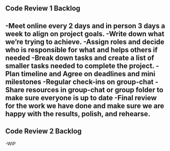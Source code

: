 Code Review 1 Backlog
---------------------------------------------------------------------------------
-Meet online every 2 days and in person 3 days a week to align on project goals.
-Write down what we’re trying to achieve.
-Assign roles and decide who is responsible for what and helps others if needed
-Break down tasks and create a list of smaller tasks needed to complete the project.
-Plan timeline and Agree on deadlines and mini milestones
-Regular check-ins on group-chat
-Share resources in group-chat or group folder to make sure everyone is up to date
-Final review for the work we have done and make sure we are happy with the results, polish, and rehearse.
----------------------------------------------------------------------------------

Code Review 2 Backlog
----------------------------------------------------------------------------------
-WIP